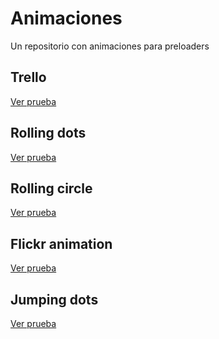 # Animaciones
Un repositorio con animaciones para preloaders

<h2>Trello</h2>
<a href="https://drive.google.com/file/d/0B82bEqxxZZ4NRHdIUW55U1FQSUE/view?usp=sharing">Ver prueba</a>
<h2>Rolling dots</h2>
<a href="https://drive.google.com/file/d/0B82bEqxxZZ4NbERfVWloQVpzWVE/view?usp=sharing">Ver prueba</a>
<h2>Rolling circle</h2>
<a href="https://drive.google.com/file/d/0B82bEqxxZZ4NbFFrM0VpNHR1c0E/view?usp=sharing">Ver prueba</a>
<h2>Flickr animation</h2>
<a href="https://cdn-images-1.medium.com/max/1600/0*QjeyFzIkLjypZxQV.gif">Ver prueba</a>
<h2>Jumping dots</h2>
<a href="https://cdn-images-1.medium.com/max/1600/0*I0HcI3T9xN0lA_XJ.gif">Ver prueba</a>